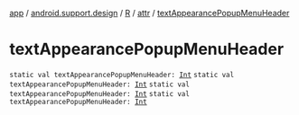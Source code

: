 [app](../../../index.md) / [android.support.design](../../index.md) / [R](../index.md) / [attr](index.md) / [textAppearancePopupMenuHeader](.)

# textAppearancePopupMenuHeader

`static val textAppearancePopupMenuHeader: `[`Int`](https://kotlinlang.org/api/latest/jvm/stdlib/kotlin/-int/index.html)
`static val textAppearancePopupMenuHeader: `[`Int`](https://kotlinlang.org/api/latest/jvm/stdlib/kotlin/-int/index.html)
`static val textAppearancePopupMenuHeader: `[`Int`](https://kotlinlang.org/api/latest/jvm/stdlib/kotlin/-int/index.html)
`static val textAppearancePopupMenuHeader: `[`Int`](https://kotlinlang.org/api/latest/jvm/stdlib/kotlin/-int/index.html)